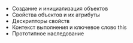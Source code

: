 - Создание и инициализация объектов
- Свойства объектов и их атрибуты
- Дескрипторы свойств
- Контекст выполнения и ключевое слово this
- Прототипное наследование
